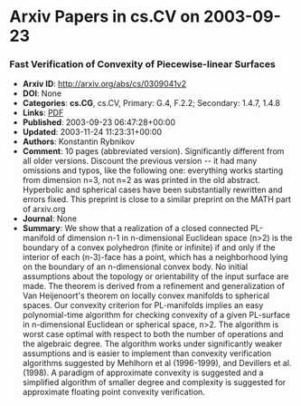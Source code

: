 # Arxiv Papers in cs.CV on 2003-09-23
### Fast Verification of Convexity of Piecewise-linear Surfaces
- **Arxiv ID**: http://arxiv.org/abs/cs/0309041v2
- **DOI**: None
- **Categories**: **cs.CG**, cs.CV, Primary: G.4, F.2.2; Secondary: 1.4.7, 1.4.8
- **Links**: [PDF](http://arxiv.org/pdf/cs/0309041v2)
- **Published**: 2003-09-23 06:47:28+00:00
- **Updated**: 2003-11-24 11:23:31+00:00
- **Authors**: Konstantin Rybnikov
- **Comment**: 10 pages (abbreviated version). Significantly different from all
  older versions. Discount the previous version -- it had many omissions and
  typos, like the following one: everything works starting from dimension n=3,
  not n=2 as was printed in the old abstract. Hyperbolic and spherical cases
  have been substantially rewritten and errors fixed. This preprint is close to
  a similar preprint on the MATH part of arxiv.org
- **Journal**: None
- **Summary**: We show that a realization of a closed connected PL-manifold of dimension n-1 in n-dimensional Euclidean space (n>2) is the boundary of a convex polyhedron (finite or infinite) if and only if the interior of each (n-3)-face has a point, which has a neighborhood lying on the boundary of an n-dimensional convex body. No initial assumptions about the topology or orientability of the input surface are made. The theorem is derived from a refinement and generalization of Van Heijenoort's theorem on locally convex manifolds to spherical spaces. Our convexity criterion for PL-manifolds implies an easy polynomial-time algorithm for checking convexity of a given PL-surface in n-dimensional Euclidean or spherical space, n>2. The algorithm is worst case optimal with respect to both the number of operations and the algebraic degree. The algorithm works under significantly weaker assumptions and is easier to implement than convexity verification algorithms suggested by Mehlhorn et al (1996-1999), and Devillers et al.(1998). A paradigm of approximate convexity is suggested and a simplified algorithm of smaller degree and complexity is suggested for approximate floating point convexity verification.



